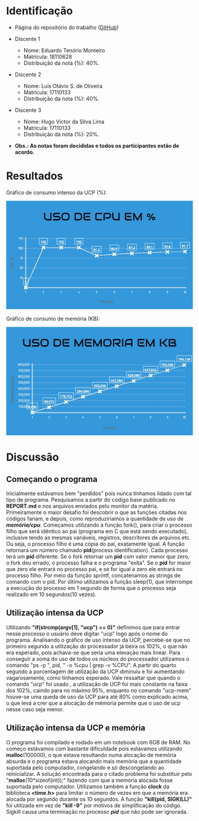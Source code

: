 # Identificação

* Página do repositório do trabalho (<a href="https://github.com/etm1996/teaching/tree/master/2018.1-IAC/AB2.1-TP">GitHub</a>)

* Discente 1
	* Nome: Eduardo Tenório Monteiro
	* Matrícula: 18110628
	* Distribuição da nota (%): 40%.
* Discente 2
	* Nome: Luis Otávio S. de Oliveira
	* Matrícula: 17110133
	* Distribuição da nota (%): 40%.
* Discente 3
	* Nome: Hugo Victor da Silva Lima
	* Matrícula: 17110133
	* Distribuição da nota (%): 20%.
* **Obs.: As notas foram decididas e todos os participantes estão de acordo.**

# Resultados

Gráfico de consumo intenso da UCP (%):

![texto](https://github.com/etm1996/teaching/blob/master/2018.1-IAC/AB2.1-TP/src/cpu.jpg "Gráfico de consumo da UCP")


Gráfico de consumo de memória (KB):

  <img src="src/memoria.jpg">


# Discussão

## Começando o programa

Inicialmente estávamos bem "perdidos" pois nunca tínhamos lidado com tal tipo de programa. Pesquisamos a partir do código base publicado no **REPORT.md** e nos arquivos enviados pelo monitor da matéria. Primeiramente o maior desafio foi descobrir o que as funções citadas nos códigos fariam, e depois, como reproduziríamos a quantidade de uso de ***memória/cpu***.
Começamos utilizando a função fork(), para criar o processo filho que será idêntico ao pai (programa em C que está sendo executado), inclusive tendo as mesmas variáveis, registros, descritores de arquivos etc.
Ou seja, o processo filho é uma cópia do pai, exatamente igual. A função retornará um número chamado **pid**(process identification). Cada processo terá um **pid** diferente. Se o fork retornar um **pid** com valor menor que zero, o fork deu errado, o processo falha e o programa "exita". Se o **pid** for maior que zero ele entrará no processo pai, e se for igual a zero ele entrará no processo filho. Por meio da função sprintf, concatenamos as strings de comando com o pid. Por último utilizamos a função sleep(1), que interrompe a execução do processo em 1 segundo de forma que o processo seja realizado em 10 segundos(10 vezes).

## Utilização intensa da UCP

Utilizando **"if(strcmp(argv[1], "ucp") == 0)"** definimos que para entrar nesse processo o usuário deve digitar "ucp" logo após o nome do programa. Analisando o gráfico de uso intenso da UCP, percebe-se que no primeiro segundo a utilização do processador já beira os 102%, o que não era esperado, pois achava-se que seria uma elevação mais linear. Para conseguir a soma do uso de todos os núcleos do processador utilizamos o comando "ps -p ", pid, " -o %cpu | grep -v %CPU". A partir do quarto segundo a porcentagem de utilização da UCP diminuiu e foi aumentando vagarosamente, como tínhamos esperado. Vale ressaltar que quando o comando "ucp" foi usado , a utilização de UCP foi mais constante na faixa dos 102%, caindo para no máximo 95%, enquanto no comando "ucp-mem" houve-se uma queda de uso da UCP para até 80% como explicado acima, o que leva a crer que a alocação de mémoria permite que o uso de ucp nesse caso seja menor.

## Utilização intensa da UCP e memória

O programa foi compilado e rodado em um notebook com 6GB de RAM. No começo estávamos com bastante dificuldade pois estávamos utilizando **malloc**(100000), o que estava resultando numa alocação de memória absurda e o programa estava alocando mais memória que a quantidade suportada pelo computador, congelando e só descongelando ao reinicializar.
A solução encontrada para o citado problema foi substituir pelo "**malloc**(10*sizeof(int));" fazendo com que a memória alocada fosse suportada pelo computador. Utilizamos também a função **clock** da biblioteca **<time.h>** para limitar o número de vezes em que a memória era alocada por segundo durante os 10 segundos. A função **"kill(pid, SIGKILL)"** foi utilizada em vez de **"kill -9"** por motivos de simplificação do código. Sigkill causa uma terminação no processo ***pid*** que não pode ser ignorada.
